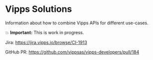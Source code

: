 # Vipps Solutions

Information about how to combine Vipps APIs for different use-cases.

💥 **Important:** This is work in progress.

Jira: https://jira.vipps.io/browse/CI-1913

GitHub PR: https://github.com/vippsas/vipps-developers/pull/184
